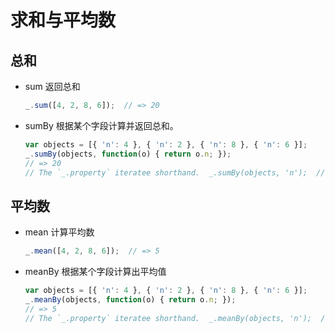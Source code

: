 # 求和与平均数

## 总和

+ sum 返回总和

  ```js
  _.sum([4, 2, 8, 6]);  // => 20
  ```

+ sumBy 根据某个字段计算并返回总和。

  ```js
  var objects = [{ 'n': 4 }, { 'n': 2 }, { 'n': 8 }, { 'n': 6 }];
  _.sumBy(objects, function(o) { return o.n; });
  // => 20
  // The `_.property` iteratee shorthand.  _.sumBy(objects, 'n');  // => 20
  ```

## 平均数

+ mean 计算平均数

  ```js
  _.mean([4, 2, 8, 6]);  // => 5
  ```

+ meanBy 根据某个字段计算出平均值

  ```js
  var objects = [{ 'n': 4 }, { 'n': 2 }, { 'n': 8 }, { 'n': 6 }];
  _.meanBy(objects, function(o) { return o.n; });
  // => 5
  // The `_.property` iteratee shorthand.  _.meanBy(objects, 'n');  // => 5
  ```

